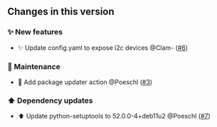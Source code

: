 ## Changes in this version

### ✨ New features

- ✨ Update config.yaml to expose i2c devices @Clam- ([#6](https://github.com/Poeschl-HomeAssistant-Addons/pigpio/pull/6))

### 🔨 Maintenance

- 👷 Add package updater action @Poeschl ([#3](https://github.com/Poeschl-HomeAssistant-Addons/pigpio/pull/3))

### ⬆️ Dependency updates

- ⬆️ Update python-setuptools to 52.0.0-4+deb11u2 @Poeschl ([#7](https://github.com/Poeschl-HomeAssistant-Addons/pigpio/pull/7))

